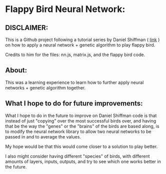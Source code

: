 # Flappy Bird Neural Network:

## DISCLAIMER: 
This is a Github project following a tutorial series by Daniel Shiffman ( [link](https://www.youtube.com/watch?v=c6y21FkaUqw) ) on how to apply a neural network + genetic algorithm to play flappy bird. 

Credits to him for the files: nn.js, matrix.js, and the flappy bird code. 

## About:
This was a learning experience to learn how to further apply neural networks + genetic algorithm together. 

## What I hope to do for future improvements:
What I hope to do in the future to improve on Daniel Shiffman code is that instead of just "copying" over the most successful birds over, and having that be the way the "genes" or the "brains" of the birds are based along, is to modify the neural network library to allow two neural networks to be passed in and to average the values. 

My hope would be that this would come closer to a solution to play better. 

I also might consider having different "species" of birds, with different amounts of layers, inputs, outputs, and try to see which one works better in the future. 
